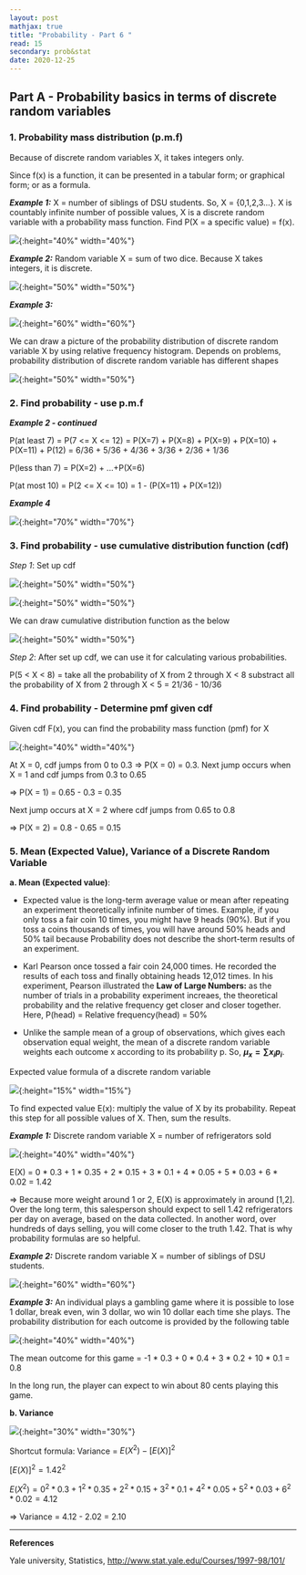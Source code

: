 ```yaml
---
layout: post
mathjax: true
title: "Probability - Part 6 "
read: 15
secondary: prob&stat
date: 2020-12-25
---
```

## Part A - Probability basics in terms of discrete random variables

### 1. Probability mass distribution (p.m.f)

Because of discrete random variables X, it takes integers only. 

Since f(x) is a function, it can be presented in a tabular form; or graphical form; or as a formula.

***Example 1:*** X = number of siblings of DSU students. So, X = {0,1,2,3...}. X is countably infinite number of possible values, X is a discrete random variable with a probability mass function. Find P(X = a specific value) = f(x). 

![](/sources/prob5-1b.png){:height="40%" width="40%"}

***Example 2:*** Random variable X = sum of two dice. Because X takes integers, it is discrete.

![](/sources/prob5-1.png){:height="50%" width="50%"}

***Example 3:***

![](/sources/prob5-3b.png){:height="60%" width="60%"}

We can draw a picture of the probability distribution of discrete random variable X by using relative frequency histogram. Depends on problems, probability distribution of discrete random variable has different shapes

![](/sources/prob5-3.png){:height="50%" width="50%"}

### 2. Find probability - use p.m.f

***Example 2 - continued***

P(at least 7) = P(7 <= X <= 12) = P(X=7) + P(X=8) + P(X=9) + P(X=10) + P(X=11) + P(12) = 6/36 + 5/36 + 4/36 + 3/36 + 2/36 + 1/36

P(less than 7) = P(X=2) + ...+P(X=6)

P(at most 10) = P(2 <= X <= 10) = 1 - (P(X=11) + P(X=12))

***Example 4***

![](/sources/prob5-2b.png){:height="70%" width="70%"}

### 3. Find probability - use cumulative distribution function (cdf)

*Step 1*: Set up cdf

![](/sources/prob5-4.png){:height="50%" width="50%"}

![](/sources/prob5-5.png){:height="50%" width="50%"}

We can draw cumulative distribution function as the below

![](/sources/prob5-6.png){:height="50%" width="50%"}

*Step 2*: After set up cdf, we can use it for calculating various probabilities. 

P(5 < X < 8) = take all the probability of X from 2 through X < 8 substract all the probability of X from 2 through X < 5 = 21/36 - 10/36

### 4. Find probability - Determine pmf given cdf

Given cdf F(x), you can find the probability mass function (pmf) for X

![](/sources/prob5-7.png){:height="40%" width="40%"}

At X = 0, cdf jumps from 0 to 0.3 => P(X = 0) = 0.3. Next jump occurs when X = 1 and cdf jumps from 0.3 to 0.65

=> P(X = 1) = 0.65 - 0.3 = 0.35

Next jump occurs at X = 2 where cdf jumps from 0.65 to 0.8

=> P(X = 2) = 0.8 - 0.65 = 0.15

### 5. Mean (Expected Value), Variance of a Discrete Random Variable

**a. Mean (Expected value)**: 

+ Expected value is the long-term average value or mean after repeating an experiment theoretically infinite number of times. Example, if you only toss a fair coin 10 times, you might have 9 heads (90%). But if you toss a coins thousands of times, you will have around 50% heads and 50% tail because Probability does not describe the short-term results of an experiment.
  
+  Karl Pearson once tossed a fair coin 24,000 times. He recorded the results of each toss and finally obtaining heads 12,012 times. In his experiment, Pearson illustrated the **Law of Large Numbers:** as the number of trials in a probability experiment increaes, the theoretical probability and the relative frequency get closer and closer together. Here, P(head) = Relative frequency(head) = 50%

+ Unlike the sample mean of a group of observations, which gives each observation equal weight, the mean of a discrete random variable weights each outcome x according to its probability p. So, **$\mu_x = \sum{x_i}{p_i}$**. 

Expected value formula of a discrete random variable

![](/sources/prob5-16.png){:height="15%" width="15%"}

To find expected value E(x): multiply the value of X by its probability. Repeat this step for all possible values of X. Then, sum the results.

***Example 1:*** Discrete random variable X = number of refrigerators sold

![](/sources/prob5-8.png){:height="40%" width="40%"}

E(X) = 0 * 0.3 + 1 * 0.35 + 2 * 0.15 + 3 * 0.1 + 4 * 0.05 + 5 * 0.03 + 6 * 0.02 = 1.42

=> Because more weight around 1 or 2, E(X) is approximately in around [1,2]. Over the long term, this salesperson should expect to sell 1.42 refrigerators per day on average, based on the data collected. In another word, over hundreds of days selling, you will come closer to the truth 1.42. That is why probability formulas are so helpful. 

***Example 2:*** Discrete random variable X = number of siblings of DSU students.

![](/sources/prob5-4b.png){:height="60%" width="60%"}

***Example 3:*** An individual plays a gambling game where it is possible to lose 1 dollar, break even, win 3 dollar, wo win 10 dollar each time she plays. The probability distribution for each outcome is provided by the following table

![](/sources/prob5-6b.png){:height="40%" width="40%"}

The mean outcome for this game = -1 * 0.3 + 0 * 0.4 + 3 * 0.2 + 10 * 0.1 = 0.8

In the long run, the player can expect to win about 80 cents playing this game.

**b. Variance**

![](/sources/prob5-9.png){:height="30%" width="30%"}

Shortcut formula: Variance = $E(X^2) - [E(X)]^2$

$[E(X)]^2 = 1.42^2$

$E(X^2) = 0^2 * 0.3 + 1^2 * 0.35 + 2^2 * 0.15 + 3^2 * 0.1 + 4^2 * 0.05 + 5^2 * 0.03 + 6^2 * 0.02 = 4.12$ 

=> Variance = 4.12 - 2.02 = 2.10

---------------------
**References**

Yale university, Statistics, http://www.stat.yale.edu/Courses/1997-98/101/
